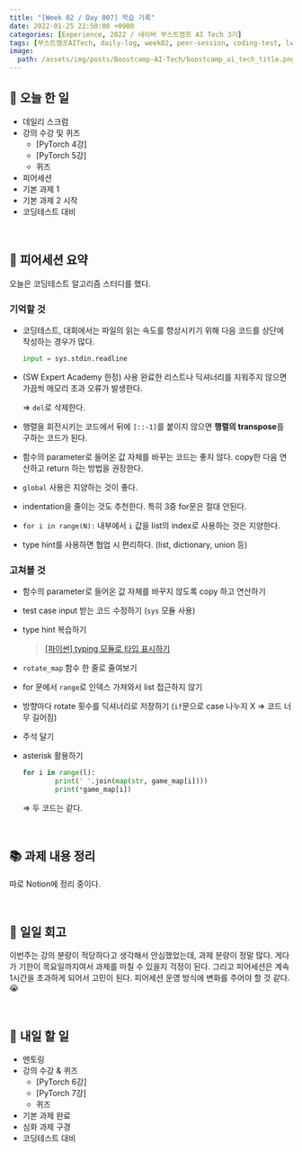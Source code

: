 ```yaml
---
title: "[Week 02 / Day 007] 학습 기록"
date: 2022-01-25 22:50:00 +0900
categories: [Experience, 2022 / 네이버 부스트캠프 AI Tech 3기]
tags: [부스트캠프AITech, daily-log, week02, peer-session, coding-test, lv1-u-stage]     # TAG names should always be lowercase
image: 
  path: /assets/img/posts/Boostcamp-AI-Tech/boostcamp_ai_tech_title.png
---
```

## **📝 오늘 한 일**
- 데일리 스크럼
- 강의 수강 및 퀴즈
    - [PyTorch 4강]
    - [PyTorch 5강]
    - 퀴즈
- 피어세션
- 기본 과제 1
- 기본 과제 2 시작
- 코딩테스트 대비

<br>

## **👥 피어세션 요약**
오늘은 코딩테스트 알고리즘 스터디를 했다.

### **기억할 것**
- 코딩테스트, 대회에서는 파일의 읽는 속도를 향상시키기 위해 다음 코드를 상단에 작성하는 경우가 많다.
    
    ```python
    input = sys.stdin.readline
    ```
    
- (SW Expert Academy 한정) 사용 완료한 리스트나 딕셔너리를 지워주지 않으면 가끔씩 메모리 초과 오류가 발생한다.
    
    ⇒ `del`로 삭제한다.
    
- 행렬을 회전시키는 코드에서 뒤에 `[::-1]`를 붙이지 않으면 **행렬의 transpose**를 구하는 코드가 된다.
- 함수의 parameter로 들어온 값 자체를 바꾸는 코드는 좋지 않다. copy한 다음 연산하고 return 하는 방법을 권장한다.
- `global` 사용은 지양하는 것이 좋다.
- indentation을 줄이는 것도 추천한다. 특히 3중 for문은 절대 안된다.
- `for i in range(N):` 내부에서 `i` 값을 list의 index로 사용하는 것은 지양한다.
- type hint를 사용하면 협업 시 편리하다. (list, dictionary, union 등)

### **고쳐볼 것**
- 함수의 parameter로 들어온 값 자체를 바꾸지 않도록 copy 하고 연산하기
- test case input 받는 코드 수정하기 (`sys` 모듈 사용)
- type hint 복습하기
    
    > [[파이썬] typing 모듈로 타입 표시하기](https://www.daleseo.com/python-typing/)
    
- `rotate_map` 함수 한 줄로 줄여보기
- for 문에서 `range`로 인덱스 가져와서 list 접근하지 않기
- 방향마다 rotate 횟수를 딕셔너리로 저장하기 (`if`문으로 case 나누지 X ⇒ 코드 너무 길어짐)
- 주석 달기
- asterisk 활용하기
    
    ```python
    for i in range(l):
    		print(' '.join(map(str, game_map[i])))
    		print(*game_map[i])
    ```
    
    ⇒ 두 코드는 같다.

<br>

## **📚 과제 내용 정리**
따로 Notion에 정리 중이다.

<br>

## **🐾 일일 회고**
이번주는 강의 분량이 적당하다고 생각해서 안심했었는데, 과제 분량이 정말 많다. 게다가 기한이 목요일까지여서 과제를 마칠 수 있을지 걱정이 된다. 그리고 피어세션은 계속 1시간을 초과하게 되어서 고민이 된다. 피어세션 운영 방식에 변화를 주어야 할 것 같다. 😭

<br>

## **🚀 내일 할 일**
- 멘토링
- 강의 수강 & 퀴즈
    - [PyTorch 6강]
    - [PyTorch 7강]
    - 퀴즈
- 기본 과제 완료
- 심화 과제 구경
- 코딩테스트 대비